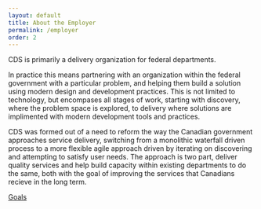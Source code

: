 ```yaml
---
layout: default
title: About the Employer
permalink: /employer
order: 2
---
```


CDS is primarily a delivery organization for federal departments.

In practice this means partnering with an organization within the federal government with a particular problem, and helping them build a solution using modern design and development practices. This is not limited to technology, but encompases all stages of work, starting with discovery, where the problem space is explored, to delivery where solutions are implimented with modern development tools and practices.

CDS was formed out of a need to reform the way the Canadian government approaches service delivery, switching from a monolithic waterfall driven process to a more flexible agile approach driven by iterating on discovering and attempting to satisfy user needs. The approach is two part, deliver quality services and help build capacity within existing departments to do the same, both with the goal of improving the services that Canadians recieve in the long term.

<div class="next-page">
    <a class="next-page-link" href="goals">Goals</a>
</div>
